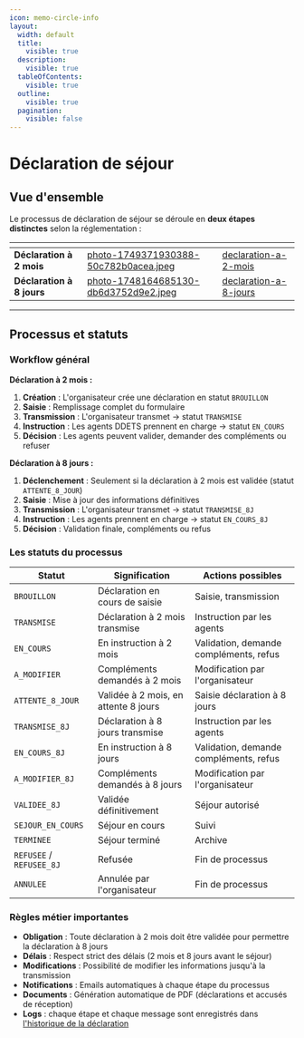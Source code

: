 ```yaml
---
icon: memo-circle-info
layout:
  width: default
  title:
    visible: true
  description:
    visible: true
  tableOfContents:
    visible: true
  outline:
    visible: true
  pagination:
    visible: false
---
```


# Déclaration de séjour

## Vue d'ensemble

Le processus de déclaration de séjour se déroule en **deux étapes distinctes** selon la réglementation :&#x20;

<table data-view="cards"><thead><tr><th></th><th data-hidden data-card-cover data-type="files"></th><th data-hidden data-card-target data-type="content-ref"></th></tr></thead><tbody><tr><td><strong>Déclaration à 2 mois</strong></td><td><a href="../../.gitbook/assets/photo-1749371930388-50c782b0acea.jpeg">photo-1749371930388-50c782b0acea.jpeg</a></td><td><a href="declaration-a-2-mois/">declaration-a-2-mois</a></td></tr><tr><td><strong>Déclaration à 8 jours</strong></td><td><a href="../../.gitbook/assets/photo-1748164685130-db6d3752d9e2.jpeg">photo-1748164685130-db6d3752d9e2.jpeg</a></td><td><a href="declaration-a-8-jours/">declaration-a-8-jours</a></td></tr></tbody></table>

***

## Processus et statuts

### **Workflow général**

**Déclaration à 2 mois :**

1. **Création** : L'organisateur crée une déclaration en statut `BROUILLON`
2. **Saisie** : Remplissage complet du formulaire
3. **Transmission** : L'organisateur transmet → statut `TRANSMISE`
4. **Instruction** : Les agents DDETS prennent en charge → statut `EN_COURS`
5. **Décision** : Les agents peuvent valider, demander des compléments ou refuser

**Déclaration à 8 jours :**

1. **Déclenchement** : Seulement si la déclaration à 2 mois est validée (statut `ATTENTE_8_JOUR`)
2. **Saisie** : Mise à jour des informations définitives
3. **Transmission** : L'organisateur transmet → statut `TRANSMISE_8J`
4. **Instruction** : Les agents prennent en charge → statut `EN_COURS_8J`
5. **Décision** : Validation finale, compléments ou refus

### **Les statuts du processus**

| Statut                   | Signification                        | Actions possibles                      |
| ------------------------ | ------------------------------------ | -------------------------------------- |
| `BROUILLON`              | Déclaration en cours de saisie       | Saisie, transmission                   |
| `TRANSMISE`              | Déclaration à 2 mois transmise       | Instruction par les agents             |
| `EN_COURS`               | En instruction à 2 mois              | Validation, demande compléments, refus |
| `A_MODIFIER`             | Compléments demandés à 2 mois        | Modification par l'organisateur        |
| `ATTENTE_8_JOUR`         | Validée à 2 mois, en attente 8 jours | Saisie déclaration à 8 jours           |
| `TRANSMISE_8J`           | Déclaration à 8 jours transmise      | Instruction par les agents             |
| `EN_COURS_8J`            | En instruction à 8 jours             | Validation, demande compléments, refus |
| `A_MODIFIER_8J`          | Compléments demandés à 8 jours       | Modification par l'organisateur        |
| `VALIDEE_8J`             | Validée définitivement               | Séjour autorisé                        |
| `SEJOUR_EN_COURS`        | Séjour en cours                      | Suivi                                  |
| `TERMINEE`               | Séjour terminé                       | Archive                                |
| `REFUSEE` / `REFUSEE_8J` | Refusée                              | Fin de processus                       |
| `ANNULEE`                | Annulée par l'organisateur           | Fin de processus                       |

### **Règles métier importantes**

* **Obligation** : Toute déclaration à 2 mois doit être validée pour permettre la déclaration à 8 jours
* **Délais** : Respect strict des délais (2 mois et 8 jours avant le séjour)
* **Modifications** : Possibilité de modifier les informations jusqu'à la transmission
* **Notifications** : Emails automatiques à chaque étape du processus
* **Documents** : Génération automatique de PDF (déclarations et accusés de réception)
* **Logs** : chaque étape et chaque message sont enregistrés dans [l'historique de la déclaration](page-detaillee-declaration.md#id-3.-historique-de-la-declaration)
